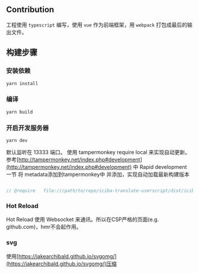 Contribution
--------------
工程使用 `typescript` 编写，使用 `vue` 作为前端框架，用 `webpack` 打包成最后的输出文件。
## 构建步骤
### 安装依赖
```shell
yarn install
```

### 编译
```
yarn build
```

### 开启开发服务器
```
yarn dev
```
默认监听在 13333 端口。
使用 tampermonkey require local 来实现自动更新。参考[http://tampermonkey.net/index.php#development](http://tampermonkey.net/index.php#development) 中 Rapid development 一节
将 metadata添加到tampermonkey中
并添加，实现自动加载最新构建版本
```js

// @require   file:///path/to/repo/iciba-translate-userscript/dist/iciba.user.js
```

### Hot Reload
Hot Reload 使用 Websocket 来通讯。所以在CSP严格的页面(e.g. github.com)，hmr不会起作用。

### svg
使用[https://jakearchibald.github.io/svgomg/](https://jakearchibald.github.io/svgomg/)压缩
